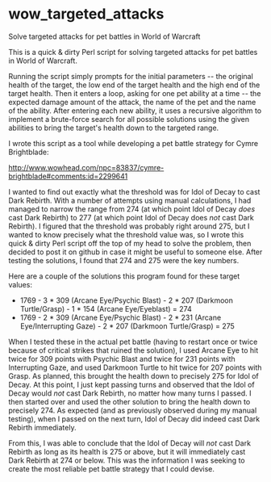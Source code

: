 # wow_targeted_attacks
Solve targeted attacks for pet battles in World of Warcraft

This is a quick & dirty Perl script for solving targeted attacks for pet battles in World of Warcraft.

Running the script simply prompts for the initial parameters -- the original health of the target, the low end of the target health and the high end of the target health.  Then it enters a loop, asking for one pet ability at a time -- the expected damage amount of the attack, the name of the pet and the name of the ability.  After entering each new ability, it uses a recursive algorithm to implement a brute-force search for all possible solutions using the given abilities to bring the target's health down to the targeted range.

I wrote this script as a tool while developing a pet battle strategy for Cymre Brightblade:

http://www.wowhead.com/npc=83837/cymre-brightblade#comments:id=2299641

I wanted to find out exactly what the threshold was for Idol of Decay to cast Dark Rebirth.  With a number of attempts using manual calculations, I had managed to narrow the range from 274 (at which point Idol of Decay *does* cast Dark Rebirth) to 277 (at which point Idol of Decay does *not* cast Dark Rebirth).  I figured that the threshold was probably right around 275, but I wanted to know precisely what the threshold value was, so I wrote this quick & dirty Perl script off the top of my head to solve the problem, then decided to post it on github in case it might be useful to someone else.  After testing the solutions, I found that 274 and 275 were the key numbers.

Here are a couple of the solutions this program found for these target values:

* 1769 - 3 * 309 (Arcane Eye/Psychic Blast) - 2 * 207 (Darkmoon Turtle/Grasp) - 1 * 154 (Arcane Eye/Eyeblast) = 274
* 1769 - 2 * 309 (Arcane Eye/Psychic Blast) - 2 * 231 (Arcane Eye/Interrupting Gaze) - 2 * 207 (Darkmoon Turtle/Grasp) = 275

When I tested these in the actual pet battle (having to restart once or twice because of critical strikes that ruined the solution), I used Arcane Eye to hit twice for 309 points with Psychic Blast and twice for 231 points with Interrupting Gaze, and used Darkmoon Turtle to hit twice for 207 points with Grasp.  As planned, this brought the health down to precisely 275 for Idol of Decay.  At this point, I just kept passing turns and observed that the Idol of Decay would *not* cast Dark Rebirth, no matter how many turns I passed.  I then started over and used the other solution to bring the health down to precisely 274.  As expected (and as previously observed during my manual testing), when I passed on the next turn, Idol of Decay did indeed cast Dark Rebirth immediately.

From this, I was able to conclude that the Idol of Decay will *not* cast Dark Rebirth as long as its health is 275 or above, but it will immediately cast Dark Rebirth at 274 or below.  This was the information I was seeking to create the most reliable pet battle strategy that I could devise.
